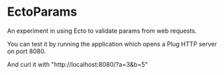 # EctoParams

An experiment in using Ecto to validate params from web requests.

You can test it by running the application which opens a Plug HTTP server on port 8080.

And curl it with "http://localhost:8080/?a=3&b=5"